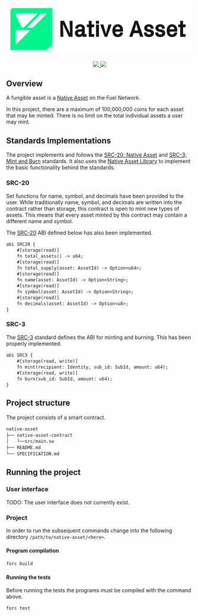 <p align="center">
    <picture>
        <source media="(prefers-color-scheme: dark)" srcset=".docs/native-asset-logo-dark-theme.png">
        <img alt="light theme" src=".docs/native-asset-logo-light-theme.png">
    </picture>
</p>

<p align="center">
    <a href="https://crates.io/crates/forc/0.49.1" alt="forc">
        <img src="https://img.shields.io/badge/forc-v0.49.1-orange" />
    </a>
    <a href="https://crates.io/crates/fuel-core/0.22.0" alt="fuel-core">
        <img src="https://img.shields.io/badge/fuel--core-v0.22.0-yellow" />
    </a>
</p>

## Overview

A fungible asset is a [Native Asset](https://docs.fuel.network/docs/sway/blockchain-development/native_assets) on the Fuel Network.

In this project, there are a maximum of 100,000,000 coins for each asset that may be minted. There is no limit on the total individual assets a user may mint.

## Standards Implementations

The project implements and follows the [SRC-20; Native Asset](https://github.com/FuelLabs/sway-standards/tree/master/standards/src20-native-asset) and [SRC-3; Mint and Burn](https://github.com/FuelLabs/sway-standards/tree/master/standards/src3-mint-burn) standards. It also uses the [Native Asset Library](https://github.com/FuelLabs/sway-libs/blob/master/libs/native_assets) to implement the basic functionality behind the standards.  

### SRC-20

Set functions for name, symbol, and decimals have been provided to the user. While traditionally name, symbol, and decimals are written into the contract rather than storage, this contract is open to mint new types of assets. This means that every asset minted by this contract may contain a different name and symbol. 

The [SRC-20](https://github.com/FuelLabs/sway-standards/tree/master/standards/src20-native-asset) ABI defined below has also been implemented.

```sway
abi SRC20 {
    #[storage(read)]
    fn total_assets() -> u64;
    #[storage(read)]
    fn total_supply(asset: AssetId) -> Option<u64>;
    #[storage(read)]
    fn name(asset: AssetId) -> Option<String>;
    #[storage(read)]
    fn symbol(asset: AssetId) -> Option<String>;
    #[storage(read)]
    fn decimals(asset: AssetId) -> Option<u8>;
}
```

### SRC-3

The [SRC-3](https://github.com/FuelLabs/sway-standards/tree/master/standards/src_3) standard defines the ABI for minting and burning. This has been properly implemented.

```sway
abi SRC3 {
    #[storage(read, write)]
    fn mint(recipient: Identity, sub_id: SubId, amount: u64);
    #[storage(read, write)]
    fn burn(sub_id: SubId, amount: u64);
}
```

## Project structure

The project consists of a smart contract.

<!--Only show most important files e.g. script to run, build etc.-->

```sh
native-asset
├── native-asset-contract
│   └──src/main.sw
├── README.md
└── SPECIFICATION.md
```

## Running the project

### User interface

TODO: The user interface does not currently exist.

### Project

In order to run the subsequent commands change into the following directory `/path/to/native-asset/<here>`.

#### Program compilation

```bash
forc build
```

#### Running the tests

Before running the tests the programs must be compiled with the command above.

```bash
forc test 
```
